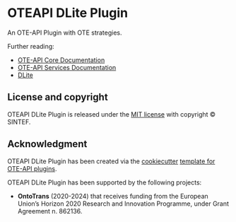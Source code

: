 # OTEAPI DLite Plugin

An OTE-API Plugin with OTE strategies.

Further reading:

- [OTE-API Core Documentation](https://emmc-asbl.github.io/oteapi-core)
- [OTE-API Services Documentation](https://emmc-asbl.github.io/oteapi-services)
- [DLite](https://sintef.github.io/dlite)


## License and copyright

OTEAPI DLite Plugin is released under the [MIT license](LICENSE) with copyright &copy; SINTEF.


## Acknowledgment

OTEAPI DLite Plugin has been created via the [cookiecutter](https://cookiecutter.readthedocs.io/) [template for OTE-API plugins](https://github.com/EMMC-ASBL/oteapi-plugin-template).

OTEAPI DLite Plugin has been supported by the following projects:

- __OntoTrans__ (2020-2024) that receives funding from the European Union’s Horizon 2020 Research and Innovation Programme, under Grant Agreement n. 862136.
